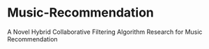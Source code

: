 # Music-Recommendation
A Novel Hybrid Collaborative Filtering  Algorithm Research for Music Recommendation

